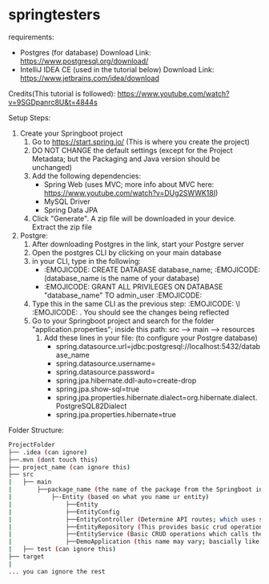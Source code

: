 # springtesters

requirements:
- Postgres (for database) Download Link: https://www.postgresql.org/download/
- IntelliJ IDEA CE (used in the tutorial below) Download Link: https://www.jetbrains.com/idea/download

Credits(This tutorial is followed): https://www.youtube.com/watch?v=9SGDpanrc8U&t=4844s

Setup Steps:
1. Create your Springboot project
    1. Go to https://start.spring.io/ (This is where you create the project)
    2. DO NOT CHANGE the default settings (except for the Project Metadata; but the Packaging and Java version should be unchanged)
    3. Add the following dependencies:
        - Spring Web (uses MVC; more info about MVC here: https://www.youtube.com/watch?v=DUg2SWWK18I)
        - MySQL Driver
        - Spring Data JPA
    4. Click "Generate". A zip file will be downloaded in your device. Extract the zip file
2. Postgre:
    1. After downloading Postgres in the link, start your Postgre server
    2. Open the postgres CLI by clicking on your main database
    3. in your CLI, type in the following: 
        - :EMOJICODE: CREATE DATABASE database_name; :EMOJICODE: (database_name is the name of your database)
        - :EMOJICODE: GRANT ALL PRIVILEGES ON DATABASE "database_name" TO admin_user :EMOJICODE:
    4. Type this in the same CLI as the previous step:  :EMOJICODE: \l :EMOJICODE: . You should see the changes being reflected
    5. Go to your Springboot project and search for the folder "application.properties"; inside this path: src --> main --> resources
        1. Add these lines in your file: (to configure your Postgre database)
            - spring.datasource.url=jdbc:postgresql://localhost:5432/database_name
            - spring.datasource.username=
            - spring.datasource.password=
            - spring.jpa.hibernate.ddl-auto=create-drop
            - spring.jpa.show-sql=true
            - spring.jpa.properties.hibernate.dialect=org.hibernate.dialect.PostgreSQL82Dialect
            - spring.jpa.properties.hibernate=true

Folder Structure:

```bash
ProjectFolder
├── .idea (can ignore)
├──.mvn (dont touch this)
├── project_name (can ignore this)
├── src
|   ├── main
|       ├──package_name (the name of the package from the Springboot initialiser)
|           ├─-Entity (based on what you name ur entity)
|               ├──Entity
|               ├──EntityConfig
|               ├──EntityController (Determine API routes; which uses specific functions from the Service)
|               ├──EntityRepository (This provides basic crud operations which can be used by the Service; most of the essentials are inherited)
|               ├──EntityService (Basic CRUD operations which calls the methods from the Repository)
|               ├──DemoApplication (this name may vary; bascially like your main.js in JS frameworks)
|   ├── test (can ignore this)
├── target
|
... you can ignore the rest
        
```
        
